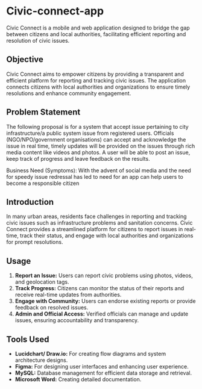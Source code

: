 # Civic-connect-app
Civic Connect is a mobile and web application designed to bridge the gap between citizens and local authorities, facilitating efficient reporting and resolution of civic issues.

## Objective
Civic Connect aims to empower citizens by providing a transparent and efficient platform for reporting and tracking civic issues. The application connects citizens with local authorities and organizations to ensure timely resolutions and enhance community engagement.

## Problem Statement
The following proposal is for a system that accept issue pertaining to city infrastructure/a public system issue from registered users. Officials (NGO/NPO/government organisations) can accept and acknowledge the issue in real time, timely updates will be provided on the issues through rich media content like videos and photos. A user will be able to post an issue, keep track of progress and leave feedback on the results.

Business Need (Symptoms):
With the advent of social media and the need for speedy issue redressal has led to need for an app can help users to become a responsible citizen


## Introduction

In many urban areas, residents face challenges in reporting and tracking civic issues such as infrastructure problems and sanitation concerns. Civic Connect provides a streamlined platform for citizens to report issues in real-time, track their status, and engage with local authorities and organizations for prompt resolutions.

## Usage
1. **Report an Issue:** Users can report civic problems using photos, videos, and geolocation tags.
2. **Track Progress:** Citizens can monitor the status of their reports and receive real-time updates from authorities.
3. **Engage with Community:** Users can endorse existing reports or provide feedback on resolved issues.
4. **Admin and Official Access:** Verified officials can manage and update issues, ensuring accountability and transparency.

## Tools Used
- **Lucidchart/ Draw.io:** For creating flow diagrams and system architecture designs.
- **Figma:** For designing user interfaces and enhancing user experience.
- **MySQL:** Database management for efficient data storage and retrieval.
- **Microsoft Word:** Creating detailed documentation.
